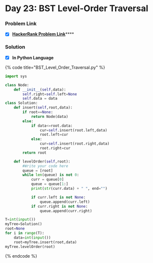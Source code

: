 # Day 23: BST Level-Order Traversal

### Problem Link <a id="problem"></a>

* [x] [**HackerRank Problem Link**](https://www.hackerrank.com/challenges/30-binary-trees/problem)\*\*\*\*

### Solution

* [x] **In Python Language**

{% code title="BST\_Level\_Order\_Traversal.py" %}
```python
import sys

class Node:
    def __init__(self,data):
        self.right=self.left=None
        self.data = data
class Solution:
    def insert(self,root,data):
        if root==None:
            return Node(data)
        else:
            if data<=root.data:
                cur=self.insert(root.left,data)
                root.left=cur
            else:
                cur=self.insert(root.right,data)
                root.right=cur
        return root

    def levelOrder(self,root):
        #Write your code here
        queue = [root]
        while len(queue) is not 0:
            curr = queue[0]
            queue = queue[1:]
            print(str(curr.data) + " ", end="")

            if curr.left is not None:
                queue.append(curr.left)
            if curr.right is not None:
                queue.append(curr.right)

T=int(input())
myTree=Solution()
root=None
for i in range(T):
    data=int(input())
    root=myTree.insert(root,data)
myTree.levelOrder(root)

```
{% endcode %}

